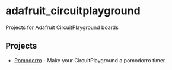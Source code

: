 # adafruit_circuitplayground

Projects for Adafruit CircuitPlayground boards

## Projects

- [Pomodorro](./pomodorro/README.md) - Make your CircuitPlayground a pomodorro timer.
